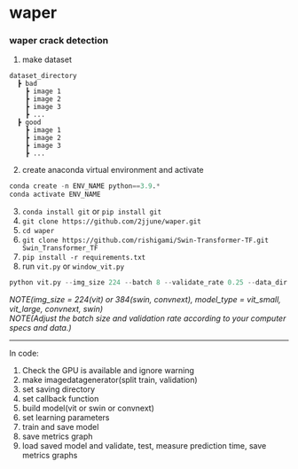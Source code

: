 # waper
### waper crack detection
1. make dataset  
```
dataset_directory
  ┣ bad
    ┣ image 1
    ┣ image 2
    ┣ image 3
    ┣ ...
  ┣ good
    ┣ image 1
    ┣ image 2
    ┣ image 3
    ┣ ...
```
2. create anaconda virtual environment and activate  
```python
conda create -n ENV_NAME python==3.9.*  
conda activate ENV_NAME
```
3. `conda install git` or `pip install git`
4. `git clone https://github.com/2jjune/waper.git`
5. `cd waper`
6. `git clone https://github.com/rishigami/Swin-Transformer-TF.git Swin_Transformer_TF`
7. `pip install -r requirements.txt`
8. run `vit.py` or `window_vit.py`  
```python
python vit.py --img_size 224 --batch 8 --validate_rate 0.25 --data_dir "your dataset dir" --model_type "vit_small"
```
_NOTE(img_size = 224(vit) or 384(swin, convnext), model_type = vit_small, vit_large, convnext, swin)_<br>
_NOTE(Adjust the batch size and validation rate according to your computer specs and data.)_
***

In code:
1. Check the GPU is available and ignore warning
2. make imagedatagenerator(split train, validation)
3. set saving directory
4. set callback function
5. build model(vit or swin or convnext)
6. set learning parameters
7. train and save model
8. save metrics graph
9. load saved model and validate, test, measure prediction time, save metrics graphs

